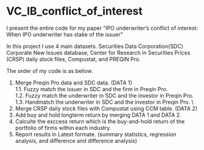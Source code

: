 # VC_IB_conflict_of_interest
I present the entire code for my paper "IPO underwriter’s conflict of interest: When IPO underwriter has stake of the issuer"

In this project I use 4 main datasets. Securities Data Corporation(SDC) Corporate New Issues database, Center for Research in Securities Prices (CRSP) daily stock files, Compustat, and PREQIN Pro. 

The order of my code is as bellow. 

1. Merge Preqin Pro data and SDC data. (DATA 1) \
   1.1. Fuzzy match the issuer in SDC and the firm in Preqin Pro. \
   1.2. Fuzzy match the underwriter in SDC and the investor in Preqin Pro. \
   1.3. Handmatch the underwriter in SDC and the investor in Preqin Pro. \
2. Merge CRSP daily stock files with Compustat using CCM table. (DATA 2)
3. Add buy and hold longterm return by merging DATA 1 and DATA 2.
4. Calculte the exccess return which is the buy-and-hold return of the portfolio of firms within each industry.
5. Report results in Latext formate. (summary statistics, regression analysis, and difference and difference analysis)

